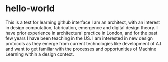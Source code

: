 # hello-world
This is a test for learning github interface
I am an architect, with an interest in design computation, fabrication, emergence and digital design theory. I have prior experience in architectural practice in London, and for the past few years I have been teaching in the US. I am interested in new design protocols as they emerge from current technologies like development of A.I. and want to get familiar with the processes and opportunities of Machine Learning within a design context.
